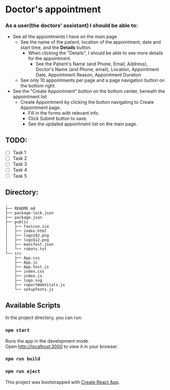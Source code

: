 # Doctor's appointment

### As a user(the doctors' assistant) I should be able to:
  - See all the appointments I have on the main page
    - See the name of the patient, location of the appointment, date and start time, and the **Details** button.
      - When clicking the "Details", I should be able to see more details for the appointment.
        - See the Patient's Name (and Phone, Email, Address), Doctor's Name (and Phone, email), Location, Appointment Date, Appointment Reason, Appointment Duration
    - See only 10 appointments per page and a page navigation button on the bottom right.
  - See the "Create Appointment" button on the bottom center, beneath the appointment list   
    - Create Appointment by clicking the button navigating to Create Appointment page.
      - Fill in the forms with relevant info.
      - Click Submit button to save.
      - See the updated appointment list on the main page.


## TODO:
- [ ] Task 1
- [ ] Task 2
- [ ] Task 3
- [ ] Task 4
- [ ] Task 5

## Directory:
```
.
├── README.md
├── package-lock.json
├── package.json
├── public
│   ├── favicon.ico
│   ├── index.html
│   ├── logo192.png
│   ├── logo512.png
│   ├── manifest.json
│   └── robots.txt
└── src
    ├── App.css
    ├── App.js
    ├── App.test.js
    ├── index.css
    ├── index.js
    ├── logo.svg
    ├── reportWebVitals.js
    └── setupTests.js
```


## Available Scripts

In the project directory, you can run:

### `npm start`
Runs the app in the development mode.\
Open [http://localhost:3000](http://localhost:3000) to view it in your browser.

### `npm run build`

### `npm run eject`

This project was bootstrapped with [Create React App](https://github.com/facebook/create-react-app).
